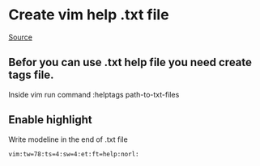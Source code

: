 # Create vim help .txt file

[Source](https://superuser.com/questions/94039/how-do-i-create-my-own-tag-files-with-vim-for-interconnected-non-code-text)

## Befor you can use .txt help file you need create tags file.

Inside vim run command :helptags path-to-txt-files

## Enable highlight

Write modeline in the end of .txt file

```
vim:tw=78:ts=4:sw=4:et:ft=help:norl:
```

